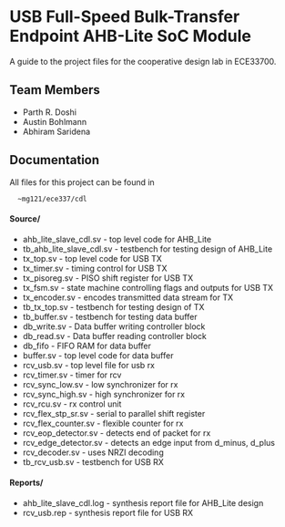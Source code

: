 
# USB Full-Speed Bulk-Transfer Endpoint AHB-Lite SoC Module

A guide to the project files for the cooperative design lab in ECE33700.

## Team Members

 - Parth R. Doshi
 - Austin Bohlmann
 - Abhiram Saridena

## Documentation

All files for this project can be found in
```
  ~mg121/ece337/cdl
```
#### Source/
- ahb_lite_slave_cdl.sv - top level code for AHB_Lite 
- tb_ahb_lite_slave_cdl.sv - testbench for testing design of AHB_Lite
- tx_top.sv - top level code for USB TX
- tx_timer.sv - timing control for USB TX
- tx_pisoreg.sv - PISO shift register for USB TX
- tx_fsm.sv - state machine controlling flags and outputs for USB TX
- tx_encoder.sv - encodes transmitted data stream for TX
- tb_tx_top.sv - testbench for testing design of TX
- tb_buffer.sv - testbench for testing data buffer
- db_write.sv - Data buffer writing controller block
- db_read.sv - Data buffer reading controller block
- db_fifo - FIFO RAM  for data buffer
- buffer.sv - top level code for data buffer
- rcv_usb.sv - top level file for usb rx
- rcv_timer.sv - timer for rcv
- rcv_sync_low.sv - low synchronizer for rx
- rcv_sync_high.sv - high synchronizer for rx
- rcv_rcu.sv - rx control unit
- rcv_flex_stp_sr.sv - serial to parallel shift register
- rcv_flex_counter.sv - flexible counter for rx
- rcv_eop_detector.sv - detects end of packet for rx
- rcv_edge_detector.sv - detects an edge input from d_minus, d_plus
- rcv_decoder.sv - uses NRZI decoding
- tb_rcv_usb.sv - testbench for USB RX

#### Reports/
- ahb_lite_slave_cdl.log - synthesis report file for AHB_Lite design
- rcv_usb.rep - synthesis report file for USB RX

